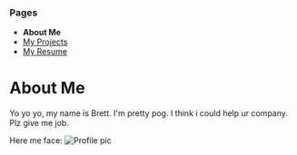 ### Pages
- **About Me**
- [My Projects](/Portfolio/Projects/)
- [My Resume](/Portfolio/Resume.pdf)

# About Me

Yo yo yo, my name is Brett. I'm pretty pog. I think i could help ur company. Plz give me job.

Here me face: 
![Profile pic](https://gihub.com/BrettSchumacher/Portfolio/docs/ProfilePic.png)
